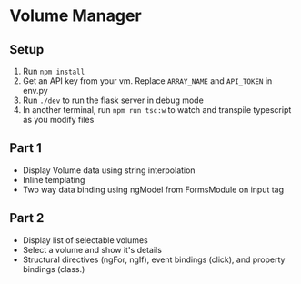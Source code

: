 # Volume Manager

## Setup
1. Run `npm install`
2. Get an API key from your vm. Replace `ARRAY_NAME` and `API_TOKEN` in env.py
3. Run `./dev` to run the flask server in debug mode
4. In another terminal, run `npm run tsc:w` to watch and transpile typescript as you modify files

## Part 1
- Display Volume data using string interpolation
- Inline templating
- Two way data binding using ngModel from FormsModule on input tag

## Part 2
- Display list of selectable volumes
- Select a volume and show it's details
- Structural directives (ngFor, ngIf), event bindings (click), and property bindings (class.<name>)